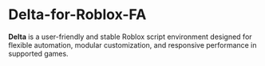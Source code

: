 # Delta-for-Roblox-FA
**Delta** is a user-friendly and stable Roblox script environment designed for flexible automation, modular customization, and responsive performance in supported games.
